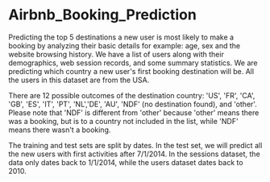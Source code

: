 # Airbnb_Booking_Prediction
Predicting the top 5 destinations a new user is most likely to make a booking by analyzing their basic details for example: age, sex and the website browsing history.
We have a list of users along with their demographics, web session records, and some summary statistics. We are predicting which country a new user's first booking destination will be. All the users in this dataset are from the USA.

There are 12 possible outcomes of the destination country: 'US', 'FR', 'CA', 'GB', 'ES', 'IT', 'PT', 'NL','DE', 'AU', 'NDF' (no destination found), and 'other'. Please note that 'NDF' is different from 'other' because 'other' means there was a booking, but is to a country not included in the list, while 'NDF' means there wasn't a booking.

The training and test sets are split by dates. In the test set, we will predict all the new users with first activities after 7/1/2014. In the sessions dataset, the data only dates back to 1/1/2014, while the users dataset dates back to 2010.
